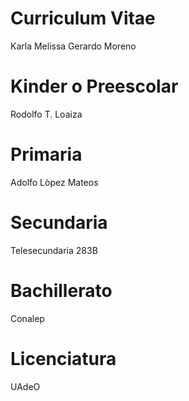 # Curriculum Vitae
Karla Melissa Gerardo Moreno

# Kinder o Preescolar
Rodolfo T. Loaiza

# Primaria
Adolfo Lòpez Mateos

# Secundaria
Telesecundaria 283B

# Bachillerato
Conalep

# Licenciatura
UAdeO